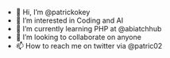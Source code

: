 - 👋 Hi, I’m @patrickokey
- 👀 I’m interested in Coding and AI
- 🌱 I’m currently learning PHP at @abiatchhub
- 💞️ I’m looking to collaborate on anyone
- 📫 How to reach me on twitter via @patric02

<!---
patrickokey/patrickokey is a ✨ special ✨ repository because its `README.md` (this file) appears on your GitHub profile.
You can click the Preview link to take a look at your changes.
--->
